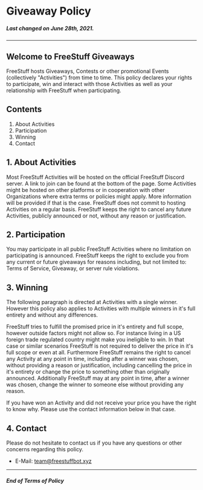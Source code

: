 # Giveaway Policy

##### Last changed on June 28th, 2021.

---

## Welcome to FreeStuff Giveaways

FreeStuff hosts Giveaways, Contests or other promotional Events (collectively "Activities") from time to time. This policy declares your rights to participate, win and interact with those Activities as well as your relationship with FreeStuff when participating.

## Contents
1. About Activities
2. Participation
3. Winning
4. Contact

## 1. About Activities

Most FreeStuff Activities will be hosted on the official FreeStuff Discord server. A link to join can be found at the bottom of the page. Some Activities might be hosted on other platforms or in cooperation with other Organizations where extra terms or policies might apply. More information will be provided if that is the case.
FreeStuff does not commit to hosting Activities on a regular basis. FreeStuff keeps the right to cancel any future Activities, publicly announced or not, without any reason or justification.

## 2. Participation

You may participate in all public FreeStuff Activities where no limitation on participating is announced. FreeStuff keeps the right to exclude you from any current or future giveaways for reasons including, but not limited to: Terms of Service, Giveaway, or server rule violations.

## 3. Winning

The following paragraph is directed at Activities with a single winner. However this policy also applies to Activities with multiple winners in it's full entirety and without any differences.

FreeStuff tries to fulfill the promised price in it's entirety and full scope, however outside factors might not allow so. For instance living in a US foreign trade regulated country might make you ineligible to win. In that case or similar scenarios FreeStuff is not required to deliver the price in it's full scope or even at all. Furthermore FreeStuff remains the right to cancel any Activity at any point in time, including after a winner was chosen, without providing a reason or justification, including cancelling the price in it's entirety or change the price to something other than originally announced. Additionally FreeStuff may at any point in time, after a winner was chosen, change the winner to someone else without providing any reason.

If you have won an Activity and did not receive your price you have the right to know why. Please use the contact information below in that case.

## 4. Contact

Please do not hesitate to contact us if you have any questions or other concerns regarding this policy.

* E-Mail: [team@freestuffbot.xyz](mailto:team@freestuffbot.xyz)

---

##### End of Terms of Policy
